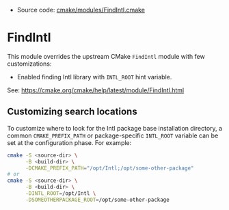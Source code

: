 <!-- This is auto-generated file. -->
* Source code: [cmake/modules/FindIntl.cmake](https://github.com/petk/php-build-system/blob/master/cmake/cmake/modules/FindIntl.cmake)

# FindIntl

This module overrides the upstream CMake `FindIntl` module with few
customizations:

* Enabled finding Intl library with `INTL_ROOT` hint variable.

See: https://cmake.org/cmake/help/latest/module/FindIntl.html

## Customizing search locations

To customize where to look for the Intl package base
installation directory, a common `CMAKE_PREFIX_PATH` or
package-specific `INTL_ROOT` variable can be set at
the configuration phase. For example:

```sh
cmake -S <source-dir> \
      -B <build-dir> \
      -DCMAKE_PREFIX_PATH="/opt/Intl;/opt/some-other-package"
# or
cmake -S <source-dir> \
      -B <build-dir> \
      -DINTL_ROOT=/opt/Intl \
      -DSOMEOTHERPACKAGE_ROOT=/opt/some-other-package
```

